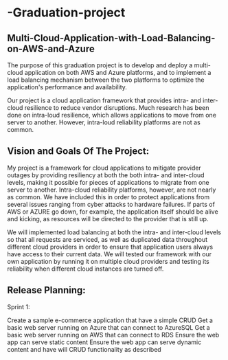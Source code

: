 # -Graduation-project
## Multi-Cloud-Application-with-Load-Balancing-on-AWS-and-Azure

The purpose of this graduation project is to develop and deploy a multi-cloud application on both AWS and Azure platforms, and to implement a load balancing mechanism between the two platforms to optimize the application's performance and availability.

Our project is a cloud application framework that provides intra- and inter-cloud resilience to reduce vendor disruptions. Much research has been done on intra-loud resilience, which allows applications to move from one server to another. However, intra-loud reliability platforms are not as common.

## Vision and Goals Of The Project: 

My project is a framework for cloud applications to mitigate provider outages by providing resiliency at both the both intra- and inter-cloud levels, making it possible for pieces of applications to migrate from one server to another. Intra-cloud reliability platforms, however, are not nearly as common. We have included this in order to protect applications from several issues ranging from cyber attacks to hardware failures. If parts of AWS or AZURE go down, for example, the application itself should be alive and kicking, as resources will be directed to the provider that is still up.

We will implemented load balancing at both the intra- and inter-cloud levels so that all requests are serviced, as well as duplicated data throughout different cloud providers in order to ensure that application users always have access to their current data. We will tested our framework with our own application by running it on multiple cloud providers and testing its reliability when different cloud instances are turned off.


## Release Planning:

Sprint 1:

Create a sample e-commerce application that have a simple CRUD
Get a basic web server running on Azure that can connect to AzureSQL
Get a basic web server running on AWS that can connect to RDS
Ensure the web app can serve static content
Ensure the web app can serve dynamic content and have will CRUD functionality as described


